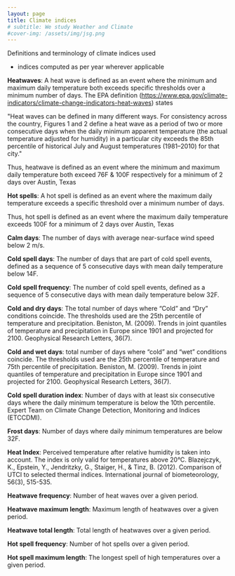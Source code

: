 ```yaml
---
layout: page
title: Climate indices
# subtitle: We study Weather and Climate
#cover-img: /assets/img/jsg.png
---
```


Definitions and terminology of climate indices used
* indices computed as per year wherever applicable

**Heatwaves**: A heat wave is defined as an event where the minimum and maximum daily temperature both exceeds specific thresholds over a minimum number of days.
The EPA definition (https://www.epa.gov/climate-indicators/climate-change-indicators-heat-waves) states

"Heat waves can be defined in many different ways. For consistency across the country, Figures 1 and 2 define a heat wave as a period of two or more consecutive days when the daily minimum apparent temperature (the actual temperature adjusted for humidity) in a particular city exceeds the 85th percentile of historical July and August temperatures (1981–2010) for that city."

Thus, heatwave is defined as an event where the minimum and maximum daily temperature both exceed 76F & 100F respectively for a minimum of 2 days over Austin, Texas


**Hot spells**: A hot spell is defined as an event where the maximum daily temperature exceeds a specific threshold over a minimum number of days.

Thus, hot spell is defined as an event where the maximum daily temperature exceeds 100F for a minimum of 2 days over Austin, Texas

**Calm days**: The number of days with average near-surface wind speed below 2 m/s.


**Cold spell days**: The number of days that are part of cold spell events, defined as a sequence of 5 consecutive days with mean daily temperature below 14F.


**Cold spell frequency**: The number of cold spell events, defined as a sequence of 5 consecutive days with mean daily temperature below 32F.


**Cold and dry days**: The total number of days where “Cold” and “Dry” conditions coincide. The thresholds used are the 25th percentile of temperature and precipitation.
Beniston, M. (2009). Trends in joint quantiles of temperature and precipitation in Europe since 1901 and projected for 2100. Geophysical Research Letters, 36(7).


**Cold and wet days**: total number of days where “cold” and “wet” conditions coincide. The thresholds used are the 25th percentile of temperature and 75th percentile of precipitation.
Beniston, M. (2009). Trends in joint quantiles of temperature and precipitation in Europe since 1901 and projected for 2100. Geophysical Research Letters, 36(7).


**Cold spell duration index**: Number of days with at least six consecutive days where the daily minimum temperature is below the 10th percentile.
Expert Team on Climate Change Detection, Monitoring and Indices (ETCCDMI).


**Frost days**: Number of days where daily minimum temperatures are below 32F.


**Heat Index**: Perceived temperature after relative humidity is taken into account. The index is only valid for temperatures above 20°C.
Blazejczyk, K., Epstein, Y., Jendritzky, G., Staiger, H., & Tinz, B. (2012). Comparison of UTCI to selected thermal indices. International journal of biometeorology, 56(3), 515-535.


**Heatwave frequency**: Number of heat waves over a given period.


**Heatwave maximum length**: Maximum length of heatwaves over a given period.


**Heatwave total length**: Total length of heatwaves over a given period.


**Hot spell frequency**: Number of hot spells over a given period.


**Hot spell maximum length**: The longest spell of high temperatures over a given period.
